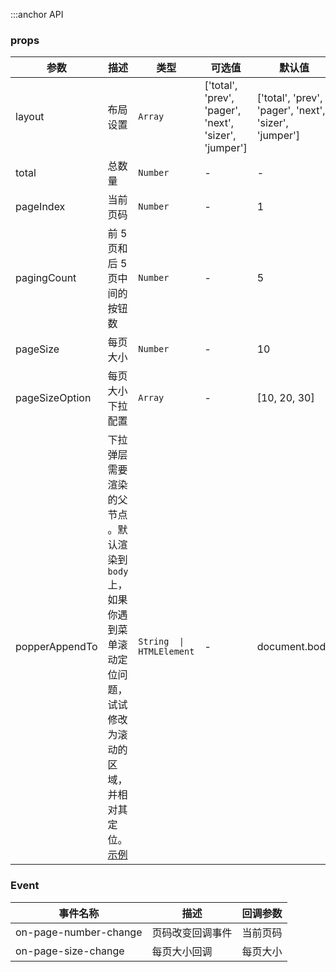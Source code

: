 :::anchor API

### props

| 参数           | 描述                                                                                                                                                                                                           | 类型     | 可选值                                                | 默认值                                                |
| -------------- | -------------------------------------------------------------------------------------------------------------------------------------------------------------------------------------------------------------- | -------- | ----------------------------------------------------- | ----------------------------------------------------- |
| layout         | 布局设置                                                                                                                                                                                                       | `Array`  | ['total', 'prev', 'pager', 'next', 'sizer', 'jumper'] | ['total', 'prev', 'pager', 'next', 'sizer', 'jumper'] |
| total          | 总数量                                                                                                                                                                                                         | `Number` | -                                                     | -                                                     |
| pageIndex      | 当前页码                                                                                                                                                                                                       | `Number` | -                                                     | 1                                                     |
| pagingCount    | 前 5 页和后 5 页中间的按钮数                                                                                                                                                                                   | `Number` | -                                                     | 5                                                     |
| pageSize       | 每页大小                                                                                                                                                                                                       | `Number` | -                                                     | 10                                                    |
| pageSizeOption | 每页大小下拉配置                                                                                                                                                                                               | `Array`  | -                                                     | [10, 20, 30]                                          |
| popperAppendTo | 下拉弹层需要渲染的父节点 。默认渲染到 `body` 上，如果你遇到菜单滚动定位问题，试试修改为滚动的区域，并相对其定位。[示例](https://codesandbox.io/s/vue-vue-table-easy-2-15-0-example-forked-q9k3m0?file=/Example.vue) | `String  \| HTMLElement`                                          | -                                                     | document.body |

### Event

| 事件名称              | 描述             | 回调参数 |
| --------------------- | ---------------- | -------- |
| on-page-number-change | 页码改变回调事件 | 当前页码 |
| on-page-size-change   | 每页大小回调     | 每页大小 |
